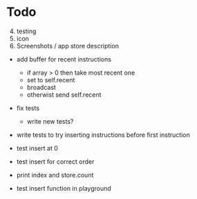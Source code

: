 # Todo

4. testing
5. icon
6. Screenshots / app store description






- add buffer for recent instructions
    - if array > 0 then take most recent one
    - set to self.recent
    - broadcast
    - otherwist send self.recent
- fix tests
    - write new tests?


- write tests to try inserting instructions before first instruction
- test insert at 0 
- test insert for correct order
- print index and store.count
- test insert function in playground


